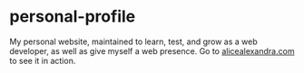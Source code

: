 # personal-profile
My personal website, maintained to learn, test, and grow as a web developer, as well as give myself a web presence.
Go to [alicealexandra.com](http://alicealexandra.com) to see it in action.
